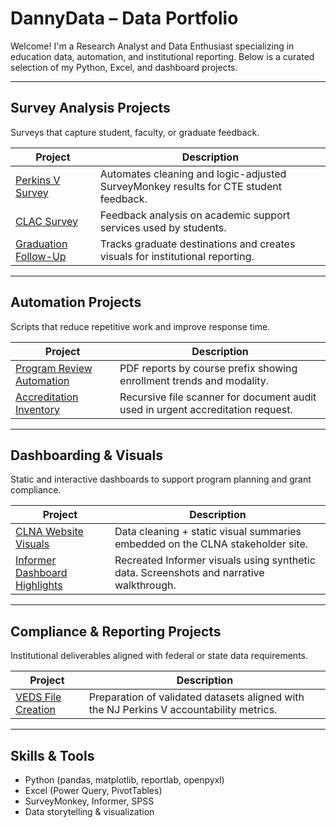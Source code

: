 # DannyData – Data Portfolio

Welcome! I'm a Research Analyst and Data Enthusiast specializing in education data, automation, and institutional reporting. Below is a curated selection of my Python, Excel, and dashboard projects.

---

##  Survey Analysis Projects
Surveys that capture student, faculty, or graduate feedback.

| Project | Description |
|--------|-------------|
| [Perkins V Survey](https://github.com/yourname/perkins-v-survey) | Automates cleaning and logic-adjusted SurveyMonkey results for CTE student feedback. |
| [CLAC Survey](https://github.com/yourname/clac-survey-analysis) | Feedback analysis on academic support services used by students. |
| [Graduation Follow-Up](https://github.com/yourname/graduation-followup-report) | Tracks graduate destinations and creates visuals for institutional reporting. |

---

## Automation Projects
Scripts that reduce repetitive work and improve response time.

| Project | Description |
|--------|-------------|
| [Program Review Automation](https://github.com/yourname/program-review-automation) | PDF reports by course prefix showing enrollment trends and modality. |
| [Accreditation Inventory](https://github.com/yourname/accreditation-inventory-automation) | Recursive file scanner for document audit used in urgent accreditation request. |

---

## Dashboarding & Visuals
Static and interactive dashboards to support program planning and grant compliance.

| Project | Description |
|--------|-------------|
| [CLNA Website Visuals](https://github.com/yourname/clna-website) | Data cleaning + static visual summaries embedded on the CLNA stakeholder site. |
| [Informer Dashboard Highlights](https://github.com/yourname/informer-dashboard-demo) | Recreated Informer visuals using synthetic data. Screenshots and narrative walkthrough. |

---

## Compliance & Reporting Projects
Institutional deliverables aligned with federal or state data requirements.

| Project | Description |
|--------|-------------|
| [VEDS File Creation](https://github.com/yourname/veds-reporting) | Preparation of validated datasets aligned with the NJ Perkins V accountability metrics. |

---

## Skills & Tools
- Python (pandas, matplotlib, reportlab, openpyxl)
- Excel (Power Query, PivotTables)
- SurveyMonkey, Informer, SPSS
- Data storytelling & visualization
